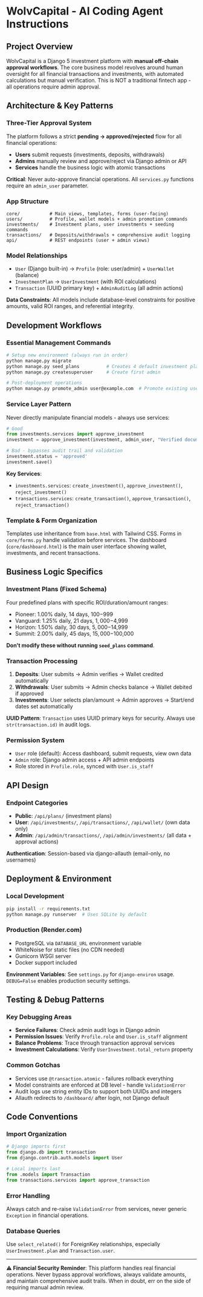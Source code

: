 # WolvCapital - AI Coding Agent Instructions

## Project Overview
WolvCapital is a Django 5 investment platform with **manual off-chain approval workflows**. The core business model revolves around human oversight for all financial transactions and investments, with automated calculations but manual verification. This is NOT a traditional fintech app - all operations require admin approval.

## Architecture & Key Patterns

### Three-Tier Approval System
The platform follows a strict **pending → approved/rejected** flow for all financial operations:
- **Users** submit requests (investments, deposits, withdrawals)
- **Admins** manually review and approve/reject via Django admin or API
- **Services** handle the business logic with atomic transactions

**Critical**: Never auto-approve financial operations. All `services.py` functions require an `admin_user` parameter.

### App Structure
```
core/           # Main views, templates, forms (user-facing)
users/          # Profile, wallet models + admin promotion commands
investments/    # Investment plans, user investments + seeding commands  
transactions/   # Deposits/withdrawals + comprehensive audit logging
api/            # REST endpoints (user + admin views)
```

### Model Relationships
- `User` (Django built-in) → `Profile` (role: user/admin) + `UserWallet` (balance)
- `InvestmentPlan` → `UserInvestment` (with ROI calculations)
- `Transaction` (UUID primary key) + `AdminAuditLog` (all admin actions)

**Data Constraints**: All models include database-level constraints for positive amounts, valid ROI ranges, and referential integrity.

## Development Workflows

### Essential Management Commands
```bash
# Setup new environment (always run in order)
python manage.py migrate
python manage.py seed_plans          # Creates 4 default investment plans
python manage.py createsuperuser     # Create first admin

# Post-deployment operations
python manage.py promote_admin user@example.com  # Promote existing users
```

### Service Layer Pattern
Never directly manipulate financial models - always use services:
```python
# Good
from investments.services import approve_investment
investment = approve_investment(investment, admin_user, "Verified documents")

# Bad - bypasses audit trail and validation
investment.status = 'approved'
investment.save()
```

**Key Services**:
- `investments.services`: `create_investment()`, `approve_investment()`, `reject_investment()`
- `transactions.services`: `create_transaction()`, `approve_transaction()`, `reject_transaction()`

### Template & Form Organization
Templates use inheritance from `base.html` with Tailwind CSS. Forms in `core/forms.py` handle validation before services. The dashboard (`core/dashboard.html`) is the main user interface showing wallet, investments, and recent transactions.

## Business Logic Specifics

### Investment Plans (Fixed Schema)
Four predefined plans with specific ROI/duration/amount ranges:
- Pioneer: 1.00% daily, 14 days, $100-$999
- Vanguard: 1.25% daily, 21 days, $1,000-$4,999  
- Horizon: 1.50% daily, 30 days, $5,000-$14,999
- Summit: 2.00% daily, 45 days, $15,000-$100,000

**Don't modify these without running `seed_plans` command**.

### Transaction Processing
1. **Deposits**: User submits → Admin verifies → Wallet credited automatically
2. **Withdrawals**: User submits → Admin checks balance → Wallet debited if approved
3. **Investments**: User selects plan/amount → Admin approves → Start/end dates set automatically

**UUID Pattern**: `Transaction` uses UUID primary keys for security. Always use `str(transaction.id)` in audit logs.

### Permission System
- `User` role (default): Access dashboard, submit requests, view own data
- `Admin` role: Django admin access + API admin endpoints
- Role stored in `Profile.role`, synced with `User.is_staff`

## API Design

### Endpoint Categories
- **Public**: `/api/plans/` (investment plans)
- **User**: `/api/investments/`, `/api/transactions/`, `/api/wallet/` (own data only)
- **Admin**: `/api/admin/transactions/`, `/api/admin/investments/` (all data + approval actions)

**Authentication**: Session-based via django-allauth (email-only, no usernames)

## Deployment & Environment

### Local Development
```bash
pip install -r requirements.txt
python manage.py runserver  # Uses SQLite by default
```

### Production (Render.com)
- PostgreSQL via `DATABASE_URL` environment variable
- WhiteNoise for static files (no CDN needed)
- Gunicorn WSGI server
- Docker support included

**Environment Variables**: See `settings.py` for `django-environ` usage. `DEBUG=False` enables production security settings.

## Testing & Debug Patterns

### Key Debugging Areas
- **Service Failures**: Check admin audit logs in Django admin
- **Permission Issues**: Verify `Profile.role` and `User.is_staff` alignment
- **Balance Problems**: Trace through transaction approval services
- **Investment Calculations**: Verify `UserInvestment.total_return` property

### Common Gotchas
- Services use `@transaction.atomic` - failures rollback everything
- Model constraints are enforced at DB level - handle `ValidationError`
- Audit logs use string entity IDs to support both UUIDs and integers
- Allauth redirects to `/dashboard/` after login, not Django default

## Code Conventions

### Import Organization
```python
# Django imports first
from django.db import transaction
from django.contrib.auth.models import User

# Local imports last
from .models import Transaction
from transactions.services import approve_transaction
```

### Error Handling
Always catch and re-raise `ValidationError` from services, never generic `Exception` in financial operations.

### Database Queries
Use `select_related()` for ForeignKey relationships, especially `UserInvestment.plan` and `Transaction.user`.

---

**⚠️ Financial Security Reminder**: This platform handles real financial operations. Never bypass approval workflows, always validate amounts, and maintain comprehensive audit trails. When in doubt, err on the side of requiring manual admin review.
